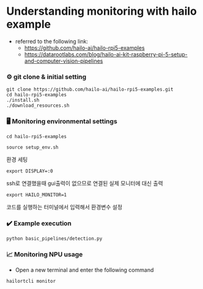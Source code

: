 # Understanding monitoring with hailo example
- referred to the following link:
  - https://github.com/hailo-ai/hailo-rpi5-examples
  - https://datarootlabs.com/blog/hailo-ai-kit-raspberry-pi-5-setup-and-computer-vision-pipelines

### ⚙️ git clone & initial setting
```
git clone https://github.com/hailo-ai/hailo-rpi5-examples.git
cd hailo-rpi5-examples
./install.sh
./download_resources.sh
```

### 🖥️ Monitoring environmental settings


```
cd hailo-rpi5-examples
```

```
source setup_env.sh 
```
환경 세팅

```
export DISPLAY=:0 
```
ssh로 연결했을때 gui출력이 없으므로 연결된 실제 모니터에 대신 출력

```
export HAILO_MONITOR=1
```
코드를 실행하는 터미널에서 입력해서 환경변수 설정

### ✔️ Example execution
```
python basic_pipelines/detection.py
```

### 📈 Monitoring NPU usage
- Open a new terminal and enter the following command 

```
hailortcli monitor 
```


